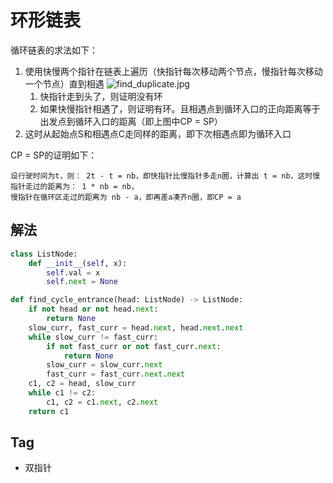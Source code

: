 # 环形链表
循环链表的求法如下：
1. 使用快慢两个指针在链表上遍历（快指针每次移动两个节点，慢指针每次移动一个节点）直到相遇
   ![find_duplicate.jpg](http://blog.algorithm.akira.ink/images/find_duplicate.jpg)
   1. 快指针走到头了，则证明没有环
   2. 如果快慢指针相遇了，则证明有环。且相遇点到循环入口的正向距离等于出发点到循环入口的距离（即上图中CP = SP）
2. 这时从起始点S和相遇点C走同样的距离，即下次相遇点即为循环入口

CP = SP的证明如下：
```
设行驶时间为t，则： 2t - t = nb，即快指针比慢指针多走n圈，计算出 t = nb，这时慢指针走过的距离为： 1 * nb = nb，
慢指针在循环区走过的距离为 nb - a，即再差a凑齐n圈，即CP = a
```

## 解法
```python
class ListNode:
    def __init__(self, x):
        self.val = x
        self.next = None

def find_cycle_entrance(head: ListNode) -> ListNode:
    if not head or not head.next:
        return None
    slow_curr, fast_curr = head.next, head.next.next
    while slow_curr != fast_curr:
        if not fast_curr or not fast_curr.next:
            return None
        slow_curr = slow_curr.next
        fast_curr = fast_curr.next.next
    c1, c2 = head, slow_curr
    while c1 != c2:
        c1, c2 = c1.next, c2.next
    return c1
```

## Tag
- 双指针